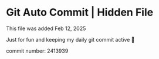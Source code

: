 # Git Auto Commit | Hidden File

This file was added Feb 12, 2025

Just for fun and keeping my daily git commit active 🤪

commit number: 2413939
